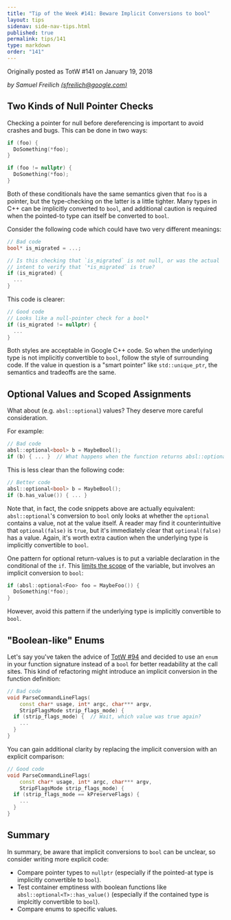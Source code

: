 ```yaml
---
title: "Tip of the Week #141: Beware Implicit Conversions to bool"
layout: tips
sidenav: side-nav-tips.html
published: true
permalink: tips/141
type: markdown
order: "141"
---
```


Originally posted as TotW #141 on January 19, 2018

*by Samuel Freilich [(sfreilich@google.com)](mailto:sfreilich@google.com)*

## Two Kinds of Null Pointer Checks

Checking a pointer for null before dereferencing is important to avoid crashes
and bugs. This can be done in two ways:

```c++
if (foo) {
  DoSomething(*foo);
}
```

```c++
if (foo != nullptr) {
  DoSomething(*foo);
}
```

Both of these conditionals have the same semantics given that `foo` is a
pointer, but the type-checking on the latter is a little tighter. Many types
in C++ can be implicitly converted to `bool`, and additional caution
is required when the pointed-to type can itself be converted to `bool`.

Consider the following code which could have two very different meanings:

```c++
// Bad code
bool* is_migrated = ...;

// Is this checking that `is_migrated` is not null, or was the actual
// intent to verify that `*is_migrated` is true?
if (is_migrated) {
  ...
}
```

This code is clearer:

```c++
// Good code
// Looks like a null-pointer check for a bool*
if (is_migrated != nullptr) {
  ...
}
```

Both styles are acceptable in Google C++ code. So when the underlying type is
not implicitly convertible to `bool`, follow the style of surrounding code. If
the value in question is a "smart pointer" like `std::unique_ptr`, the semantics
and tradeoffs are the same.

## Optional Values and Scoped Assignments

What about (e.g. `absl::optional`) values? They deserve more careful
consideration.

For example:

```c++
// Bad code
absl::optional<bool> b = MaybeBool();
if (b) { ... }  // What happens when the function returns absl::optional(false)?
```

This is less clear than the following code:

```c++
// Better code
absl::optional<bool> b = MaybeBool();
if (b.has_value()) { ... }
```

Note that, in fact, the code snippets above are actually equivalent:
`absl::optional`'s conversion to `bool` only looks at whether the `optional`
contains a value, not at the value itself. A reader may find it counterintuitive
that `optional(false)` is `true`, but it's immediately clear that
`optional(false)` has a value. Again, it's worth extra caution when the
underlying type is implicitly convertible to `bool`.

One pattern for optional return-values is to put a variable declaration in the
conditional of the `if`. This
[limits the scope](https://google.github.io/styleguide/cppguide.html#Local_Variables)
of the variable, but involves an implicit conversion to `bool`:

```c++
if (absl::optional<Foo> foo = MaybeFoo()) {
  DoSomething(*foo);
}
```

However, avoid this pattern if the underlying type is implicitly convertible to
`bool`.

## "Boolean-like" Enums

Let's say you've taken the advice of [TotW #94](/tips/94) and decided to use an
`enum` in your function signature instead of a `bool` for better readability at
the call sites. This kind of refactoring might introduce an implicit conversion
in the function definition:

```c++
// Bad code
void ParseCommandLineFlags(
    const char* usage, int* argc, char*** argv,
    StripFlagsMode strip_flags_mode) {
  if (strip_flags_mode) {  // Wait, which value was true again?
    ...
  }
}
```

You can gain additional clarity by replacing the implicit conversion with an
explicit comparison:

```c++
// Good code
void ParseCommandLineFlags(
    const char* usage, int* argc, char*** argv,
    StripFlagsMode strip_flags_mode) {
  if (strip_flags_mode == kPreserveFlags) {
    ...
  }
}
```

## Summary

In summary, be aware that implicit conversions to `bool` can be unclear, so
consider writing more explicit code:

*   Compare pointer types to `nullptr` (especially if the pointed-at type is
    implicitly convertible to `bool`).
*   Test container emptiness with boolean functions like
    `absl::optional<T>::has_value()` (especially if the contained type is
    implcitly convertible to `bool`).
*   Compare enums to specific values.
